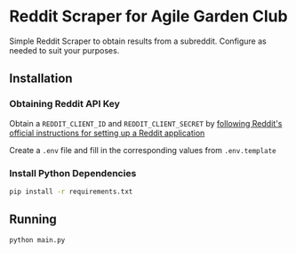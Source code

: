 # Reddit Scraper for Agile Garden Club

Simple Reddit Scraper to obtain results from a subreddit. Configure as needed to suit your purposes.

## Installation

### Obtaining Reddit API Key

Obtain a `REDDIT_CLIENT_ID` and `REDDIT_CLIENT_SECRET` by [following Reddit's official instructions for setting up a Reddit application](https://github.com/reddit-archive/reddit/wiki/OAuth2-Quick-Start-Example#first-steps)

Create a `.env` file and fill in the corresponding values from `.env.template`

### Install Python Dependencies

```bash
pip install -r requirements.txt
```

## Running

```bash
python main.py
```